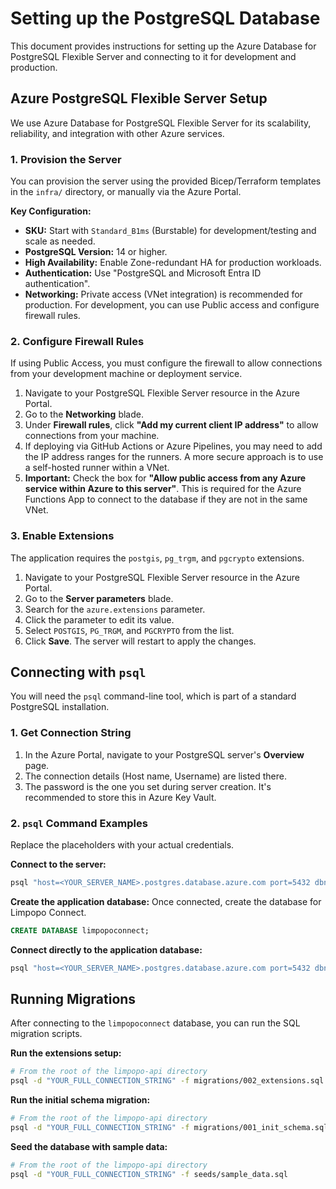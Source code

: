 # Setting up the PostgreSQL Database

This document provides instructions for setting up the Azure Database for PostgreSQL Flexible Server and connecting to it for development and production.

## Azure PostgreSQL Flexible Server Setup

We use Azure Database for PostgreSQL Flexible Server for its scalability, reliability, and integration with other Azure services.

### 1. Provision the Server

You can provision the server using the provided Bicep/Terraform templates in the `infra/` directory, or manually via the Azure Portal.

**Key Configuration:**
- **SKU:** Start with `Standard_B1ms` (Burstable) for development/testing and scale as needed.
- **PostgreSQL Version:** 14 or higher.
- **High Availability:** Enable Zone-redundant HA for production workloads.
- **Authentication:** Use "PostgreSQL and Microsoft Entra ID authentication".
- **Networking:** Private access (VNet integration) is recommended for production. For development, you can use Public access and configure firewall rules.

### 2. Configure Firewall Rules

If using Public Access, you must configure the firewall to allow connections from your development machine or deployment service.

1. Navigate to your PostgreSQL Flexible Server resource in the Azure Portal.
2. Go to the **Networking** blade.
3. Under **Firewall rules**, click **"Add my current client IP address"** to allow connections from your machine.
4. If deploying via GitHub Actions or Azure Pipelines, you may need to add the IP address ranges for the runners. A more secure approach is to use a self-hosted runner within a VNet.
5. **Important:** Check the box for **"Allow public access from any Azure service within Azure to this server"**. This is required for the Azure Functions App to connect to the database if they are not in the same VNet.

### 3. Enable Extensions

The application requires the `postgis`, `pg_trgm`, and `pgcrypto` extensions.

1. Navigate to your PostgreSQL Flexible Server resource in the Azure Portal.
2. Go to the **Server parameters** blade.
3. Search for the `azure.extensions` parameter.
4. Click the parameter to edit its value.
5. Select `POSTGIS`, `PG_TRGM`, and `PGCRYPTO` from the list.
6. Click **Save**. The server will restart to apply the changes.

## Connecting with `psql`

You will need the `psql` command-line tool, which is part of a standard PostgreSQL installation.

### 1. Get Connection String

1. In the Azure Portal, navigate to your PostgreSQL server's **Overview** page.
2. The connection details (Host name, Username) are listed there.
3. The password is the one you set during server creation. It's recommended to store this in Azure Key Vault.

### 2. `psql` Command Examples

Replace the placeholders with your actual credentials.

**Connect to the server:**
```bash
psql "host=<YOUR_SERVER_NAME>.postgres.database.azure.com port=5432 dbname=postgres user=<YOUR_ADMIN_USER> password=<YOUR_PASSWORD> sslmode=require"
```

**Create the application database:**
Once connected, create the database for Limpopo Connect.
```sql
CREATE DATABASE limpopoconnect;
```

**Connect directly to the application database:**
```bash
psql "host=<YOUR_SERVER_NAME>.postgres.database.azure.com port=5432 dbname=limpopoconnect user=<YOUR_ADMIN_USER> password=<YOUR_PASSWORD> sslmode=require"
```

## Running Migrations

After connecting to the `limpopoconnect` database, you can run the SQL migration scripts.

**Run the extensions setup:**
```bash
# From the root of the limpopo-api directory
psql -d "YOUR_FULL_CONNECTION_STRING" -f migrations/002_extensions.sql
```

**Run the initial schema migration:**
```bash
# From the root of the limpopo-api directory
psql -d "YOUR_FULL_CONNECTION_STRING" -f migrations/001_init_schema.sql
```

**Seed the database with sample data:**
```bash
# From the root of the limpopo-api directory
psql -d "YOUR_FULL_CONNECTION_STRING" -f seeds/sample_data.sql
```